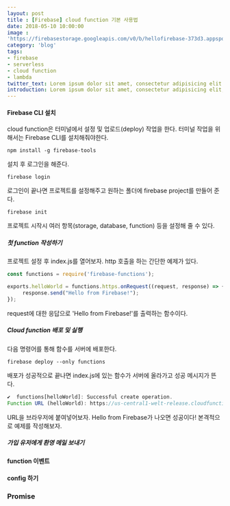 ```yaml
---
layout: post
title : [Firebase] cloud function 기본 사용법
date: 2018-05-10 10:00:00
image :
'https://firebasestorage.googleapis.com/v0/b/hellofirebase-373d3.appspot.com/o/tech-blog%2Ffirebase-cloud-function.png?alt=media&token=64d40138-a795-4fe9-b6f2-e332069148da'
category: 'blog'
tags:
- firebase
- serverless
- cloud function
- lambda
twitter_text: Lorem ipsum dolor sit amet, consectetur adipisicing elit.
introduction: Lorem ipsum dolor sit amet, consectetur adipisicing elit, sed do eiusmod tempor incididunt ut labore et dolore magna aliqua.
---
```


#### Firebase CLI 설치
cloud function은 터미널에서 설정 및 업로드(deploy) 작업을 한다.
터미널 작업을 위해서는 Firebase CLI를 설치해줘야한다.

```shell
npm install -g firebase-tools
```

설치 후 로그인을 해준다.

```shell
firebase login
```

로그인이 끝나면 프로젝트를 설정해주고
원하는 폴더에 firebase project를 만들어 준다.

```shell
firebase init
```

프로젝트 시작시 여러 항목(storage, database, function) 등을 설정해 줄 수 있다.

##### 첫 function 작성하기
프로젝트 설정 후 index.js를 열어보자.
http 호출을 하는 간단한 예제가 있다.

```js
const functions = require('firebase-functions');

exports.helloWorld = functions.https.onRequest((request, response) => {
     response.send("Hello from Firebase!");
});
```

request에 대한 응답으로 'Hello from Firebase!'를 출력하는 함수이다.


##### Cloud function 배포 및 실행

다음 명령어를 통해 함수를 서버에 배포한다.
```shell
firebase deploy --only functions
```

배포가 성공적으로 끝나면 index.js에 있는 함수가 서버에 올라가고
성공 메시지가 뜬다.

```js
✔  functions[helloWorld]: Successful create operation.
Function URL (helloWorld): https://us-central1-welt-release.cloudfunctions.net/helloWorld
```

URL을 브라우저에 붙여넣어보자.
Hello from Firebase가 나오면 성공이다!
본격적으로 예제를 작성해보자.

##### 가입 유저에게 환영 메일 보내기

#### function 이벤트

#### config 하기

### Promise
